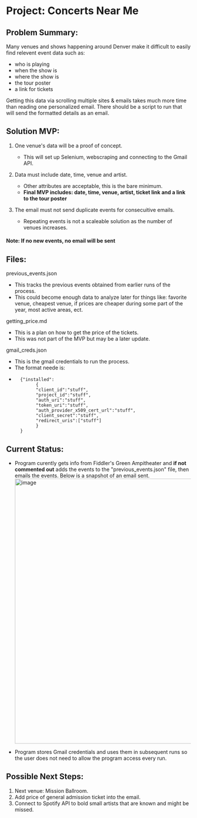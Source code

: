 # Project: Concerts Near Me

## Problem Summary: 
Many venues and shows happening around Denver make it difficult to easily find relevent event data such as:
- who is playing
- when the show is
- where the show is
- the tour poster
- a link for tickets

Getting this data via scrolling multiple sites & emails takes much more time than reading one personalized email. There should be a script to run that will send the formatted details as an email. 

## Solution MVP: 
1. One venue's data will be a proof of concept.
     - This will set up Selenium, webscraping and connecting to the Gmail API.
       
3. Data must include date, time, venue and artist.
     - Other attributes are acceptable, this is the bare minimum.
     - **Final MVP includes: date, time, venue, artist, ticket link and a link to the tour poster**
       
4. The email must not send duplicate events for consecuitive emails.
      - Repeating events is not a scaleable solution as the number of venues increases.
#### Note: If no new events, no email will be sent


## Files:
previous_events.json
- This tracks the previous events obtained from earlier runs of the process. 
- This could become enough data to analyze later for things like: favorite venue, cheapest venue, if prices are cheaper during some part of the year, most active areas, ect.
    
getting_price.md
- This is a plan on how to get the price of the tickets. 
- This was not part of the MVP but may be a later update.
    
gmail_creds.json
- This is the gmail credentials to run the process. 
- The format neede is:
- 
        {"installed":
              {
              "client_id":"stuff",
              "project_id":"stuff",
              "auth_uri":"stuff",
              "token_uri":"stuff",
              "auth_provider_x509_cert_url":"stuff",
              "client_secret":"stuff",
              "redirect_uris":["stuff"]
              }
        }





## Current Status:
- Program curently gets info from Fiddler's Green Ampitheater and **if not commented out** adds the events to the "previous_events.json" file, then emails the events. Below is a snapshot of an email sent.
  <img width="722" alt="image" src="https://github.com/user-attachments/assets/f654d4a1-2ec5-40ef-9078-cd7fddaa0af6">

- Program stores Gmail credentials and uses them in subsequent runs so the user does not need to allow the program access every run. 

## Possible Next Steps:
1. Next venue: Mission Ballroom.
2. Add price of general admission ticket into the email.
3. Connect to Spotify API to bold small artists that are known and might be missed. 



